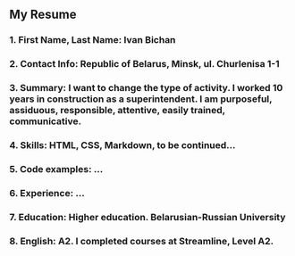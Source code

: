 ## My Resume
### 1. First Name, Last Name: Ivan Bichan
### 2. Contact Info: Republic of Belarus, Minsk, ul. Churlenisa 1-1
### 3. Summary: I want to change the type of activity. I worked 10 years in construction as a superintendent. I am purposeful, assiduous, responsible, attentive, easily trained, communicative.
### 4. Skills: HTML, CSS, Markdown, to be continued...
### 5. Code examples: ...
### 6. Experience: ...
### 7. Education: Higher education. Belarusian-Russian University
### 8. English: A2. I completed courses at Streamline, Level A2.
